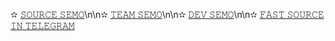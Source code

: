 ✫︎ [𝚂𝙾𝚄𝚁𝙲𝙴 𝚂𝙴𝙼𝙾](https://t.me/FTTUTY)\n\n✫︎ [𝚃𝙴𝙰𝙼 𝚂𝙴𝙼𝙾](https://t.me/T_S_T99)\n\n✫︎ [𝙳𝙴𝚅 𝚂𝙴𝙼𝙾](https://t.me/DEV_SAMIR)\n\n✫︎ [𝙵𝙰𝚂𝚃 𝚂𝙾𝚄𝚁𝙲𝙴 𝙸𝙽 𝚃𝙴𝙻𝙴𝙶𝚁𝙰𝙼](https://t.me/FTTUTT)
